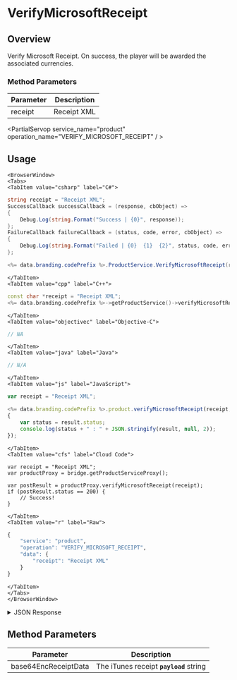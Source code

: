 # VerifyMicrosoftReceipt
## Overview
Verify Microsoft Receipt. On success, the player will be awarded the associated currencies.


### Method Parameters
Parameter | Description
--------- | -----------
receipt | Receipt XML

<PartialServop service_name="product" operation_name="VERIFY_MICROSOFT_RECEIPT" / >

## Usage

```mdx-code-block
<BrowserWindow>
<Tabs>
<TabItem value="csharp" label="C#">
```

```csharp
string receipt = "Receipt XML";
SuccessCallback successCallback = (response, cbObject) =>
{
    Debug.Log(string.Format("Success | {0}", response));
};
FailureCallback failureCallback = (status, code, error, cbObject) =>
{
    Debug.Log(string.Format("Failed | {0}  {1}  {2}", status, code, error));
};

<%= data.branding.codePrefix %>.ProductService.VerifyMicrosoftReceipt(receipt, successCallback, failureCallback);
```

```mdx-code-block
</TabItem>
<TabItem value="cpp" label="C++">
```

```cpp
const char *receipt = "Receipt XML";
<%= data.branding.codePrefix %>->getProductService()->verifyMicrosoftReceipt(receipt, this);
```

```mdx-code-block
</TabItem>
<TabItem value="objectivec" label="Objective-C">
```

```objectivec
// NA
```

```mdx-code-block
</TabItem>
<TabItem value="java" label="Java">
```

```java
// N/A
```

```mdx-code-block
</TabItem>
<TabItem value="js" label="JavaScript">
```

```javascript
var receipt = "Receipt XML";

<%= data.branding.codePrefix %>.product.verifyMicrosoftReceipt(receipt, result =>
{
	var status = result.status;
	console.log(status + " : " + JSON.stringify(result, null, 2));
});
```

```mdx-code-block
</TabItem>
<TabItem value="cfs" label="Cloud Code">
```

```cfscript
var receipt = "Receipt XML";
var productProxy = bridge.getProductServiceProxy();

var postResult = productProxy.verifyMicrosoftReceipt(receipt);
if (postResult.status == 200) {
    // Success!
}
```

```mdx-code-block
</TabItem>
<TabItem value="r" label="Raw">
```

```r
{
	"service": "product",
	"operation": "VERIFY_MICROSOFT_RECEIPT",
	"data": {
		"receipt": "Receipt XML"
	}
}
```

```mdx-code-block
</TabItem>
</Tabs>
</BrowserWindow>
```

<details>
<summary>JSON Response</summary>

```json
{
    "status": 200,
    "data": {
        "result": "OK"
    }
}
```
</details>

## Method Parameters
Parameter | Description
--------- | -----------
base64EncReceiptData | The iTunes receipt **`payload`** string


